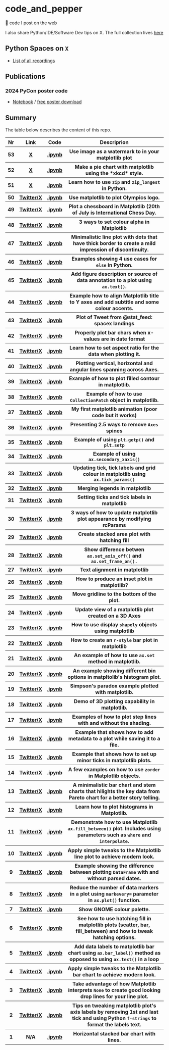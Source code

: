 # code_and_pepper
🐍 code I post on the web

I also share Python/IDE/Software Dev tips on X. The full collection lives [here](tips.md)

## Python Spaces on `X`
* [List of all recordings](https://github.com/pawjast/code_and_pepper/blob/main/pyspaces.md)

## Publications

### 2024 PyCon poster code
* [Notebook](https://github.com/pawjast/code_and_pepper/blob/main/src/pycon_poster_updating_plot_look_with_rcParams.ipynb) / [free poster download](https://pawjast.gumroad.com/l/pycon2024-poster)

## Summary
The table below describes the content of this repo.

<table>
    <tr>
        <th>Nr</th>
        <th>Link</th>
        <th>Code</th>
        <th>Descriprion</th>
    </tr>
    <tr>
        <th>53</th>
        <th>
            <a href="https://x.com/pawjast/status/1851993557906698599">X</a>
        </th>
        <th>
            <a href="https://github.com/pawjast/code_and_pepper/blob/main/src/matplotlib_watermark_img.ipynb">.ipynb</a>
        </th>
        <th>Use image as a watermark to in your matplotlib plot</th>
    <tr>
    <tr>
        <th>52</th>
        <th>
            <a href="https://x.com/pawjast/status/1848676479732797576">X</a>
        </th>
        <th>
            <a href="https://github.com/pawjast/code_and_pepper/blob/main/src/matplotlib_piechart.ipynb">.ipynb</a>
        </th>
        <th>Make a pie chart with matplotlib using the *xkcd* style.</th>
    <tr>
    <tr>
        <th>51</th>
        <th>
            <a href="https://x.com/pawjast/status/1846139310203912377">X</a>
        </th>
        <th>
            <a href="https://github.com/pawjast/code_and_pepper/blob/main/src/python_zipping.ipynb">.ipynb</a>
        </th>
        <th>Learn how to use <code>zip</code> and <code>zip_longest</code> in Python.</th>
    <tr>
    <tr>
        <th>50</th>
        <th>
            <a href="https://x.com/pawjast/status/1816796446684807349">Twitter/X</a>
        </th>
        <th>
            <a href="https://github.com/pawjast/code_and_pepper/blob/main/src/matplotlib_oplymics_logo.ipynb">.ipynb</a>
        </th>
        <th>Use matplotlib to plot Olympics logo.</th>
    <tr>
    <tr>
        <th>49</th>
        <th>
            <a href="https://x.com/pawjast/status/1815413547943297113">Twitter/X</a>
        </th>
        <th>
            <a href="https://github.com/pawjast/code_and_pepper/blob/main/src/matplotlib_chess_board.ipynb">.ipynb</a>
        </th>
        <th>Plot a chessboard in Matplotlib (20th of July is International Chess Day.</th>
    <tr>
    <tr>
        <th>48</th>
        <th>
            <a href="https://x.com/pawjast/status/1813555929784442978">Twitter/X</a>
        </th>
        <th>
            <a href="https://github.com/pawjast/code_and_pepper/blob/main/src/matplotlib_colour_transparency.ipynb">.ipynb</a>
        </th>
        <th>3 ways to set colour alpha in Matplotlib</th>
    <tr>
    <tr>
        <th>47</th>
        <th>
            <a href="https://x.com/pawjast/status/1793255962779824208">Twitter/X</a>
        </th>
        <th>
            <a href="https://github.com/pawjast/code_and_pepper/blob/main/src/matplotlib_simple_line_plot_with_black_and_white_dots.ipynb">.ipynb</a>
        </th>
        <th>Minimalistic line plot with dots that have thick border to create a mild impression of discontinuity.</th>
    <tr>
    <tr>
        <th>46</th>
        <th>
            <a href="https://x.com/pawjast/status/1779891839450911057">Twitter/X</a>
        </th>
        <th>
            <a href="https://github.com/pawjast/code_and_pepper/blob/main/src/python_else_usecases.ipynb">.ipynb</a>
        </th>
        <th>Examples showing 4 use cases for <code>else</code> in Python.</th>
    <tr>
    <tr>
        <th>45</th>
        <th>
            <a href="https://x.com/pawjast/status/1777362085183172736">Twitter/X</a>
        </th>
        <th>
            <a href="https://github.com/pawjast/code_and_pepper/blob/main/src/matplotlib_source_and_fig_annotation.ipynb">.ipynb</a>
        </th>
        <th>Add figure description or source of data annotation to a plot using <code>ax.text()</code>.</th>
    <tr>
    <tr>
        <th>44</th>
        <th>
            <a href="https://x.com/pawjast/status/1759583855248285877?s=20">Twitter/X</a>
        </th>
        <th>
            <a href="https://github.com/pawjast/code_and_pepper/blob/main/src/matplotlib_aligned_title.ipynb">.ipynb</a>
        </th>
        <th>Example how to align Matplotlib title to Y axes and add subtitle and some colour accents.</th>
    <tr>
    <tr>
        <th>43</th>
        <th>
            <a href="https://x.com/pawjast/status/1752702773307793691?s=20">Twitter/X</a>
        </th>
        <th>
            <a href="https://github.com/pawjast/code_and_pepper/blob/main/src/plot_spacex_recovery_plot.ipynb">.ipynb</a>
        </th>
        <th>Plot of Tweet from @stat_feed: spacex landings</th>
    <tr>
    <tr>
        <th>42</th>
        <th>
            <a href="https://x.com/pawjast/status/1750850540509032891?s=20">Twitter/X</a>
        </th>
        <th>
            <a href="https://github.com/pawjast/code_and_pepper/blob/main/src/matplotlib_bar_chart_with_dates.ipynb">.ipynb</a>
        </th>
        <th>Properly plot bar chars when x-values are in date format</th>
    <tr>
    <tr>
        <th>41</th>
        <th>
            <a href="https://x.com/pawjast/status/1747624749021241400?s=20">Twitter/X</a>
        </th>
        <th>
            <a href="https://github.com/pawjast/code_and_pepper/blob/main/src/matplotlib_axes_aspect_equal.ipynb">.ipynb</a>
        </th>
        <th>Learn how to set aspect ratio for the data when plotting it.</th>
    <tr>
    <tr>
        <th>40</th>
        <th>
            <a href="https://x.com/pawjast/status/1745122214070853713?s=20">Twitter/X</a>
        </th>
        <th>
            <a href="https://github.com/pawjast/code_and_pepper/blob/main/src/matplotlib_axlines.ipynb">.ipynb</a>
        </th>
        <th>Plotting vertical, horizontal and angular lines spanning across Axes.</th>
    <tr>
    <tr>
        <th>39</th>
        <th>
            <a href="https://x.com/pawjast/status/1737125624454467773?s=20">Twitter/X</a>
        </th>
        <th>
            <a href="https://github.com/pawjast/code_and_pepper/blob/main/src/matplotlib_contour_2d.ipynb">.ipynb</a>
        </th>
        <th>Example of how to plot filled contour in matplotlib.</th>
    <tr>
    <tr>
        <th>38</th>
        <th>
            <a href="https://x.com/pawjast/status/1735301135106256937?s=20">Twitter/X</a>
        </th>
        <th>
            <a href="https://github.com/pawjast/code_and_pepper/blob/main/src/matplotlib_connection_patch.ipynb">.ipynb</a>
        </th>
        <th>Example of how to use <code>CollectionPatch</code> object in matplotlib.</th>
    <tr>
    <tr>
        <th>37</th>
        <th>
            <a href="https://x.com/pawjast/status/1734245532300628279?s=20">Twitter/X</a>
        </th>
        <th>
            <a href="https://github.com/pawjast/code_and_pepper/blob/main/src/animation.ipynb">.ipynb</a>
        </th>
        <th>My first matplotlib animation (poor code but it works)</th>
    <tr>
    <tr>
        <th>36</th>
        <th>
            <a href="https://x.com/pawjast/status/1732737277636252076?s=20">Twitter/X</a>
        </th>
        <th>
            <a href="https://github.com/pawjast/code_and_pepper/blob/main/src/matplotlib_spines_visibility.ipynb">.ipynb</a>
        </th>
        <th>Presenting 2.5 ways to remove <code>Axes</code> spines</th>
    <tr>
    <tr>
        <th>35</th>
        <th>
            <a href="https://x.com/pawjast/status/1730596527561670721?s=20">Twitter/X</a>
        </th>
        <th>
            <a href="https://github.com/pawjast/code_and_pepper/blob/main/src/matplotlib_getp_setp.ipynb">.ipynb</a>
        </th>
        <th>Example of using <code>plt.getp()</code> and <code>plt.setp</code></th>
    <tr>
    <tr>
        <th>34</th>
        <th>
            <a href="https://x.com/pawjast/status/1729831723838378092?s=20">Twitter/X</a>
        </th>
        <th>
            <a href="https://github.com/pawjast/code_and_pepper/blob/main/src/matplotlib_twinx_vs_secondary_axis.ipynb">.ipynb</a>
        </th>
        <th>Example of using <code>ax.secondary_xaxis()</code></th>
    <tr>
    <tr>
        <th>33</th>
        <th>
            <a href="https://x.com/pawjast/status/1724757290283102336?s=20">Twitter/X</a>
        </th>
        <th>
            <a href="https://github.com/pawjast/code_and_pepper/blob/main/src/matplotlib_tick_params_for_colour_change.ipynb">.ipynb</a>
        </th>
        <th>Updating tick, tick labels and grid colour in matplotlib using <code>ax.tick_params()</code></th>
    <tr>
    <tr>
        <th>32</th>
        <th>
            <a href="https://x.com/pawjast/status/1724040473956790273?s=20">Twitter/X</a>
        </th>
        <th>
            <a href="https://github.com/pawjast/code_and_pepper/blob/main/src/matplotlib_merging_legends.ipynb">.ipynb</a>
        </th>
        <th>Merging legends in matplotlib</th>
    <tr>
    <tr>
        <th>31</th>
        <th>
            <a href="https://x.com/pawjast/status/1722622903542513916?s=20">Twitter/X</a>
        </th>
        <th>
            <a href="https://github.com/pawjast/code_and_pepper/blob/main/src/matplotlib_setting_ticks_and_labels.ipynb">.ipynb</a>
        </th>
        <th>Setting ticks and tick labels in matplotlib</th>
    <tr>
    <tr>
        <th>30</th>
        <th>
            <a href="https://x.com/pawjast/status/1717901573152547260?s=20">Twitter/X</a>
        </th>
        <th>
            <a href="https://github.com/pawjast/code_and_pepper/blob/main/src/matplotlib_rcparams.ipynb">.ipynb</a>
        </th>
        <th>3 ways of how to update matplotlib plot appearance by modifying rcParams</th>
    <tr>
    <tr>
        <th>29</th>
        <th>
            <a href="https://x.com/pawjast/status/1714978249413947806?s=20">Twitter/X</a>
        </th>
        <th>
            <a href="https://github.com/pawjast/code_and_pepper/blob/main/src/matplotlib_hatching_with_stacked_area_plot.ipynb">.ipynb</a>
        </th>
        <th>Create stacked area plot with hatching fill</th>
    <tr>
    <tr>
        <th>28</th>
        <th>
            <a href="https://x.com/pawjast/status/1714608670439334250?s=20">Twitter/X</a>
        </th>
        <th>
            <a href="https://github.com/pawjast/code_and_pepper/blob/main/src/matplotlib_axis_elements_visibility.ipynb">.ipynb</a>
        </th>
        <th>Show difference betwen <code>ax.set_axis_off()</code> and <code>ax.set_frame_on().</code></th>
    <tr>
    <tr>
        <th>27</th>
        <th>
            <a href="https://x.com/pawjast/status/1712066650990674056?s=20">Twitter/X</a>
        </th>
        <th>
            <a href="https://github.com/pawjast/code_and_pepper/blob/main/src/matplotlib_text_alignment.ipynb">.ipynb</a>
        </th>
        <th>Text alignment in matplotlib</th>
    <tr>
    <tr>
        <th>26</th>
        <th>
            <a href="https://x.com/pawjast/status/1711376625122607326?s=20">Twitter/X</a>
        </th>
        <th>
            <a href="https://github.com/pawjast/code_and_pepper/blob/main/src/matplotlib_inset.ipynb">.ipynb</a>
        </th>
        <th>How to produce an inset plot in matplotlib?</th>
    <tr>
    <tr>
        <th>25</th>
        <th>
            <a href="https://x.com/pawjast/status/1709534828608020525?s=20">Twitter/X</a>
        </th>
        <th>
            <a href="https://github.com/pawjast/code_and_pepper/blob/main/src/matplotlib_gridline_at_the_bottom.ipynb">.ipynb</a>
        </th>
        <th>Move gridline to the bottom of the plot.</th>
    <tr>
    <tr>
        <th>24</th>
        <th>
            <a href="https://x.com/pawjast/status/1707763527337886002?s=20">Twitter/X</a>
        </th>
        <th>
            <a href="https://github.com/pawjast/code_and_pepper/blob/main/src/matplotlib_3D_plot_view_rotation.ipynb">.ipynb</a>
        </th>
        <th>Update view of a matplotlib plot created on a 3D Axes</th>
    <tr>
    <tr>
        <th>23</th>
        <th>
            <a href="https://x.com/pawjast/status/1705205144537751705?s=20">Twitter/X</a>
        </th>
        <th>
            <a href="https://github.com/pawjast/code_and_pepper/blob/main/src/matplotlib_plot_shapely_objects.ipynb">.ipynb</a>
        </th>
        <th>How to use display <code>shapely</code> objects using matplotlib</th>
    <tr>
    <tr>
        <th>22</th>
        <th>
            <a href="https://x.com/pawjast/status/1704081673241964623?s=20">Twitter/X</a>
        </th>
        <th>
            <a href="https://github.com/pawjast/code_and_pepper/blob/main/src/matplotlib_r_style_bar_chart.ipynb">.ipynb</a>
        </th>
        <th>How to create an <code>r-style</code> bar plot in matplotlib</th>
    <tr>
    <tr>
        <th>21</th>
        <th>
            <a href="https://twitter.com/pawjast/status/1696463882871554389?s=20">Twitter/X</a>
        </th>
        <th>
            <a href="https://github.com/pawjast/code_and_pepper/blob/main/src/matpltolib_using_set_method.ipynb">.ipynb</a>
        </th>
        <th>An example of how to use <code>ax.set</code> method in matplotlib.</th>
    <tr>
    <tr>
        <th>20</th>
        <th>
            <a href="https://twitter.com/pawjast/status/1694341521829507110?s=20">Twitter/X</a>
        </th>
        <th>
            <a href="https://github.com/pawjast/code_and_pepper/blob/main/src/matpltolib_histogram_bin_options.ipynb">.ipynb</a>
        </th>
        <th>An example showing different bin options in matpltolib's histogram plot.</th>
    <tr>
    <tr>
        <th>19</th>
        <th>
            <a href="https://twitter.com/pawjast/status/1689267873695272960?s=20">Twitter/X</a>
        </th>
        <th>
            <a href="https://github.com/pawjast/code_and_pepper/blob/main/src/matplotlib_simpson_paradox.ipynb">.ipynb</a>
        </th>
        <th>Simpson's paradox example plotted with matplotlib.</th>
    <tr>
        <th>18</th>
        <th>
            <a href="https://twitter.com/pawjast/status/1687489094887067648?s=20">Twitter/X</a>
        </th>
        <th>
            <a href="https://github.com/pawjast/code_and_pepper/blob/main/src/matplotlib_3d_plots.ipynb">.ipynb</a>
        </th>
        <th>Demo of 3D plotting capability in matplotlib.</th>
    </tr>
    <tr>
        <th>17</th>
        <th>
            <a href="https://twitter.com/pawjast/status/1680700608758665217?s=20">Twitter/X</a>
        </th>
        <th>
            <a href="https://github.com/pawjast/code_and_pepper/blob/main/src/matplotlib_step_plots.ipynb">.ipynb</a>
        </th>
        <th>Examples of how to plot step lines with and without the shading.</th>
    </tr>
    <tr>
    <tr>
        <th>16</th>
        <th>
            <a href="https://twitter.com/pawjast/status/1671849311468912641?s=20">Twitter/X</a>
        </th>
        <th>
            <a href="https://github.com/pawjast/code_and_pepper/blob/main/src/matplotlib_metadata_for_images.ipynb">.ipynb</a>
        </th>
        <th>Example that shows how to add metadata to a plot while saving it to a file.</th>
    </tr>
    <tr>
        <th>15</th>
        <th>
            <a href="https://twitter.com/pawjast/status/1669283416011939841?s=20">Twitter/X</a>
        </th>
        <th>
            <a href="https://github.com/pawjast/code_and_pepper/blob/main/src/matplotlib_minor_ticks.ipynb">.ipynb</a>
        </th>
        <th>Example that shows how to set up minor ticks in matplotlib plots.</th>
    </tr>
    <tr>
        <th>14</th>
        <th>
            <a href="https://twitter.com/pawjast/status/1666375039816531969?s=20">Twitter/X</a>
        </th>
        <th>
            <a href="https://github.com/pawjast/code_and_pepper/blob/main/src/matplotlib_zorder.ipynb">.ipynb</a>
        </th>
        <th>A few examples on how to use <code>zorder</code> in Matplotlib objects.</th>
    </tr>
    <tr>
        <th>13</th>
        <th>
            <a href="https://twitter.com/pawjast/status/1664279977129566220?s=20">Twitter/X</a>
        </th>
        <th>
            <a href="https://github.com/pawjast/code_and_pepper/blob/main/src/matplotlib_pareto_storytelling.ipynb">.ipynb</a>
        </th>
        <th>A minimalistic bar chart and stem charts that hilights the key data from Pareto chart for a better story telling.</th>
    </tr>
    <tr>
        <th>12</th>
        <th>
            <a href="https://twitter.com/pawjast/status/1661754506391207936?s=20">Twitter/X</a>
        </th>
        <th>
            <a href="https://github.com/pawjast/code_and_pepper/blob/main/src/matplotlib_histogram.ipynb">.ipynb</a>
        </th>
        <th>Learn how to plot histograms in Matplotlib.</th>
    </tr>
    <tr>
        <th>11</th>
        <th>
            <a href="https://twitter.com/pawjast/status/1658840663901839360?s=20">Twitter/X</a>
        </th>
        <th>
            <a href="https://github.com/pawjast/code_and_pepper/blob/main/src/matplotlib_fill_between.ipynb">.ipynb</a>
        </th>
        <th>Demonstrate how to use Matplotlib <code>ax.fill_between()</code> plot. Includes using parameters such as <code>where</code> and <code>interpolate</code>.</th>
    </tr>
    <tr>
        <th>10</th>
        <th>
            <a href="https://twitter.com/pawjast/status/1653826193966112781?s=20">Twitter/X</a>
        </th>
        <th>
            <a href="https://github.com/pawjast/code_and_pepper/blob/main/src/matplotlib_line_plot_with_tweaks.ipynb">.ipynb</a>
        </th>
        <th>Apply simple tweaks to the Matplotlib line plot to achieve modern look.</th>
    </tr>
    <tr>
        <th>9</th>
        <th>
            <a href="https://twitter.com/pawjast/status/1650994008863174656?s=20">Twitter/X</a>
        </th>
        <th>
            <a href="https://github.com/pawjast/code_and_pepper/blob/main/src/matplotlib_line_plot_with_parsed_dates.ipynb">.ipynb</a>
        </th>
        <th>Example showing the difference between plotting <code>DataFrame</code> with and without parsed dates.</th>
    </tr>
    <tr>
        <th>8</th>
        <th>
            <a href="https://twitter.com/pawjast/status/1649431410883608583?s=20">Twitter/X</a>
        </th>
        <th>
            <a href="https://github.com/pawjast/code_and_pepper/blob/main/src/matplotlib_marker_every.ipynb">.ipynb</a>
        </th>
        <th>Reduce the number of data markers in a plot using <code>markevery=</code>  parameter in <code>ax.plot()</code> function.</th>
    </tr>
    <tr>
        <th>7</th>
        <th>
            <a href="https://twitter.com/pawjast/status/1648449722347302914?s=20">Twitter/X</a>
        </th>
        <th>
            <a href="https://github.com/pawjast/code_and_pepper/blob/main/src/matplotlib_GNOME_colours_palette.ipynb">.ipynb</a>
        </th>
        <th>Show GNOME colour palette.</th>
    </tr>
    <tr>
        <th>6</th>
        <th>
            <a href="https://twitter.com/pawjast/status/1647900615635238912?s=20">Twitter/X</a>
        </th>
        <th>
            <a href="https://github.com/pawjast/code_and_pepper/blob/main/src/matplotlib_hatching.ipynb">.ipynb</a>
        </th>
        <th>See how to use hatching fill in matplotlib plots (scatter, bar, fill_between) and how to tweak hatching options.</th>
    </tr>
    <tr>
        <th>5</th>
        <th>
            <a href="https://twitter.com/pawjast/status/1646817570685698049?s=20">Twitter/X</a>
        </th>
        <th>
            <a href="https://github.com/pawjast/code_and_pepper/blob/main/src/matplotlib_bar_labels.ipynb">.ipynb</a>
        </th>
        <th>Add data labels to matplotlib bar chart using <code>ax.bar_label()</code> method as opposed to using <code>ax.text()</code> in a loop</th>
    </tr>
    <tr>
        <th>4</th>
        <th>
            <a href="https://twitter.com/pawjast/status/1646563349541289995?s=20">Twitter/X</a>
        </th>
        <th>
            <a href="https://github.com/pawjast/code_and_pepper/blob/main/src/matplotlib_basic_plot_tweaks_bar_chart.ipynb">.ipynb</a>
        </th>
        <th>Apply simple tweaks to the Matplotlib bar chart to achieve modern look.</th>
    </tr>
    <tr>
        <th>3</th>
        <th>
            <a href="https://twitter.com/pawjast/status/1646095784704704513?s=20">Twitter/X</a>
        </th>
        <th>
            <a href="https://github.com/pawjast/code_and_pepper/blob/main/src/matplotlib_interrupted_line_chart.ipynb">.ipynb</a>
        </th>
        <th>Take advantage of how Matplotlib interprets <code>None</code> to create good looking drop lines for your line plot.</th>
    </tr>
    <tr>
        <th>2</th>
        <th>
            <a href="https://twitter.com/pawjast/status/1645697671678820352?s=20">Twitter/X</a>
        </th>
        <th>
            <a href="https://github.com/pawjast/code_and_pepper/blob/main/src/matplotlib_axis_ticks_and_ticklabels_tweak.ipynb">.ipynb</a>
        </th>
        <th>Tips on tweaking matplotlib plot's axis labels by removing 1st and last tick and using Python <code>f-strings</code> to format the labels text.</th>
    </tr>
    <tr>
        <th>1</th>
        <th>N/A</th>
        <th>
            <a href="https://github.com/pawjast/code_and_pepper/blob/main/src/horizontal_bar_chart_with_lines.ipynb">.ipynb</a>
        </th>
        <th>Horizontal stacked bar chart with lines.</th>
    </tr>
</table>
